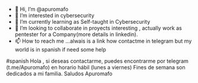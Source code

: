 - 👋 Hi, I’m @apuromafo   
- 👀 I’m interested in cybersecurity  
- 🌱 I’m currently learning as Self-taught in Cybersecurity  
- 💞️ I’m looking to collaborate in proyects interesting , actually work as pentester for a Company(more details in linkedin).  
- 📫 How to reach me ...alwais is a link how contactme in telegram but my world is in spanish if need some help

#spanish
Hola , si deseas contactarme, puedes encontrarme por telegram (t.me/Apuromafo) en horario hábil (lunes a viernes)
Fines de semana son dedicados a mi familia.
Saludos
Apuromafo

<!---
apuromafo/apuromafo is a ✨ special ✨ repository because its `README.md` (this file) appears on your GitHub profile.
You can click the Preview link to take a look at your changes.
--->

